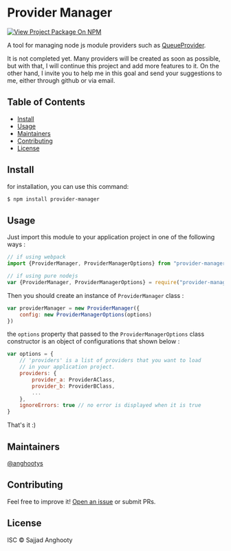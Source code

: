 # Provider Manager
[![View Project Package On NPM](https://img.shields.io/badge/npm-package-cc3534)](https://www.npmjs.com/package/provider-manager)


A tool for managing node js module providers such as [QueueProvider](https://github.com/anghootys/queue-provider).

It is not completed yet. Many providers will be created as soon as possible, but with that, I will continue this project and add more features to it. On the other hand, I invite you to help me in this goal and send your suggestions to me, either through github or via email.

## Table of Contents

- [Install](#install)
- [Usage](#usage)
- [Maintainers](#maintainers)
- [Contributing](#contributing)
- [License](#license)

## Install
for installation, you can use this command:

```sh
$ npm install provider-manager
```

## Usage

Just import this module to your application project in one of the following ways :

```js
// if using webpack
import {ProviderManager, ProviderManagerOptions} from "provider-manager";

// if using pure nodejs
var {ProviderManager, ProviderManagerOptions} = require("provider-manager");
```

Then you should create an instance of ``ProviderManager`` class :

```js
var providerManager = new ProviderManager({
    config: new ProviderManagerOptions(options)
})
```

the ``options`` property that passed to the ``ProviderManagerOptions`` class constructor is an object of configurations that shown below :

```js
var options = {
    // 'providers' is a list of providers that you want to load
    // in your application project.
    providers: {
        provider_a: ProviderAClass,
        provider_b: ProviderBClass,
        ...
    },
    ignoreErrors: true // no error is displayed when it is true
}
```

That's it :)

## Maintainers
[@anghootys](https://github.com/anghootys)

## Contributing

Feel free to improve it! [Open an issue](https://github.com/anghootys/provider-manager/issues/new) or submit PRs.

## License
ISC © Sajjad Anghooty